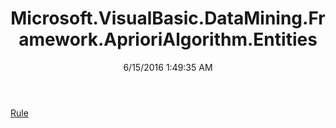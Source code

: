 ﻿---
title: Microsoft.VisualBasic.DataMining.Framework.AprioriAlgorithm.Entities
date: 6/15/2016 1:49:35 AM
---

[Rule](T-Microsoft.VisualBasic.DataMining.Framework.AprioriAlgorithm.Entities.Rule.html)
